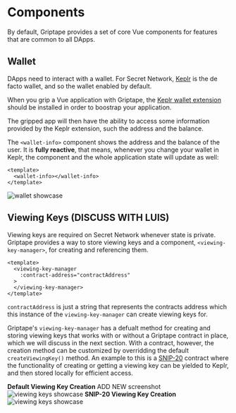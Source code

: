 # Components

By default, Griptape provides a set of core Vue components for features that are common to all
DApps.

## Wallet

DApps need to interact with a wallet. For Secret Network, [Keplr](https://docs.keplr.app/) is the de facto
wallet, and so the wallet enabled by default.

When you grip a Vue application with Griptape, the [Keplr wallet extension](https://chrome.google.com/webstore/detail/keplr/dmkamcknogkgcdfhhbddcghachkejeap)
should be installed in order to boostrap your application.

The gripped app will then have the ability to access some information provided by the Keplr extension, such the address
and the balance.

The `<wallet-info>` component shows the address and the balance of the user. It is **fully reactive**, that means,
whenever you change your wallet in Keplr, the component and the whole application state will update as well:

```vue
<template>
  <wallet-info></wallet-info>
</template>
```

![wallet showcase](/wallet-info-showcase.png)

## Viewing Keys (DISCUSS WITH LUIS)

Viewing keys are required on Secret Network whenever state is private. Griptape provides a way to store viewing keys and a component, `<viewing-key-manager>`, for creating and referencing them. 

```vue
<template>
  <viewing-key-manager
    :contract-address="contractAddress"
  >
  </viewing-key-manager>
</template>
```

`contractAddress` is just a string that represents the contracts address which this instance of the
`viewing-key-manager` can create viewing keys for.

Griptape's `viewing-key-manager` has a defualt method for creating and storing viewing keys that works with or without a Griptape contract in place, which we will discuss in the next section. With a contract, however, the creation method can be customized by overridding the default `createViewingKey()` method. An example to this is a [SNIP-20](https://github.com/SecretFoundation/SNIPs/blob/master/SNIP-20.md) contract where the functionality of creating or getting a viewing key can be yielded to Keplr, and then stored locally for efficient access.

**Default Viewing Key Creation** ADD NEW screenshot
![viewing keys showcase](/viewing-keys-showcase.png)
**SNIP-20 Viewing Key Creation**
![viewing keys showcase](/viewing-keys-showcase.png)
